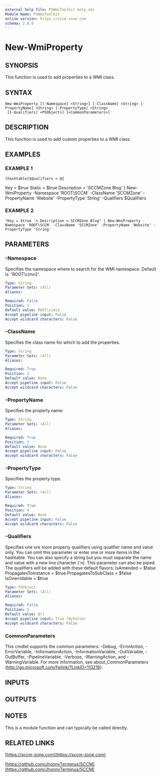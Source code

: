 ```yaml
---
external help file: PSWmiToolkit-help.xml
Module Name: PSWmiToolKit
online version: https://sccm-zone.com
schema: 2.0.0
---
```


# New-WmiProperty

## SYNOPSIS
This function is used to add properties to a WMI class.

## SYNTAX

```
New-WmiProperty [[-Namespace] <String>] [-ClassName] <String> [-PropertyName] <String> [-PropertyType] <String>
 [[-Qualifiers] <PSObject>] [<CommonParameters>]
```

## DESCRIPTION
This function is used to add custom properties to a WMI class.

## EXAMPLES

### EXAMPLE 1
```
[hashtable]$Qualifiers = @{
```

Key = $true
    Static = $true
    Description = 'SCCMZone Blog'
}
New-WmiProperty -Namespace 'ROOT\SCCM' -ClassName 'SCCMZone' -PropertyName 'Website' -PropertyType 'String' -Qualifiers $Qualifiers

### EXAMPLE 2
```
"Key = $true `n Description = SCCMZone Blog" | New-WmiProperty -Namespace 'ROOT\SCCM' -ClassName 'SCCMZone' -PropertyName 'Website' -PropertyType 'String'
```

## PARAMETERS

### -Namespace
Specifies the namespace where to search for the WMI namespace.
Default is: 'ROOT\cimv2'.

```yaml
Type: String
Parameter Sets: (All)
Aliases:

Required: False
Position: 1
Default value: ROOT\cimv2
Accept pipeline input: False
Accept wildcard characters: False
```

### -ClassName
Specifies the class name for which to add the properties.

```yaml
Type: String
Parameter Sets: (All)
Aliases:

Required: True
Position: 2
Default value: None
Accept pipeline input: False
Accept wildcard characters: False
```

### -PropertyName
Specifies the property name.

```yaml
Type: String
Parameter Sets: (All)
Aliases:

Required: True
Position: 3
Default value: None
Accept pipeline input: False
Accept wildcard characters: False
```

### -PropertyType
Specifies the property type.

```yaml
Type: String
Parameter Sets: (All)
Aliases:

Required: True
Position: 4
Default value: None
Accept pipeline input: False
Accept wildcard characters: False
```

### -Qualifiers
Specifies one ore more property qualifiers using qualifier name and value only.
You can omit this parameter or enter one or more items in the hashtable.
You can also specify a string but you must separate the name and value with a new line character (\`n).
This parameter can also be piped.
The qualifiers will be added with these default flavors:
    IsAmended = $false
    PropagatesToInstance = $true
    PropagatesToSubClass = $false
    IsOverridable = $true

```yaml
Type: PSObject
Parameter Sets: (All)
Aliases:

Required: False
Position: 5
Default value: @()
Accept pipeline input: True (ByValue)
Accept wildcard characters: False
```

### CommonParameters
This cmdlet supports the common parameters: -Debug, -ErrorAction, -ErrorVariable, -InformationAction, -InformationVariable, -OutVariable, -OutBuffer, -PipelineVariable, -Verbose, -WarningAction, and -WarningVariable.
For more information, see about_CommonParameters (http://go.microsoft.com/fwlink/?LinkID=113216).

## INPUTS

## OUTPUTS

## NOTES
This is a module function and can typically be called directly.

## RELATED LINKS

[https://sccm-zone.com](https://sccm-zone.com)

[https://github.com/JhonnyTerminus/SCCM](https://github.com/JhonnyTerminus/SCCM)

